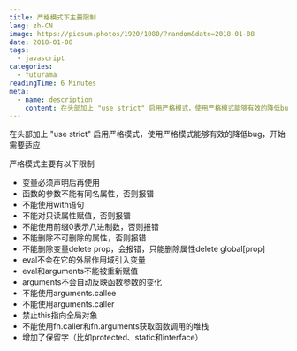 ```yaml
---
title: 严格模式下主要限制
lang: zh-CN
image: https://picsum.photos/1920/1080/?random&date=2018-01-08
date: 2018-01-08
tags:
  - javascript
categories:
  - futurama
readingTime: 6 Minutes
meta:
  - name: description
    content: 在头部加上 "use strict" 启用严格模式，使用严格模式能够有效的降低bug，开始需要适应
--- 
```


在头部加上 "use strict" 启用严格模式，使用严格模式能够有效的降低bug，开始需要适应

<!-- more -->

严格模式主要有以下限制
- 变量必须声明后再使用
- 函数的参数不能有同名属性，否则报错
- 不能使用with语句
- 不能对只读属性赋值，否则报错
- 不能使用前缀0表示八进制数，否则报错
- 不能删除不可删除的属性，否则报错
- 不能删除变量delete prop，会报错，只能删除属性delete global[prop]
- eval不会在它的外层作用域引入变量
- eval和arguments不能被重新赋值
- arguments不会自动反映函数参数的变化
- 不能使用arguments.callee
- 不能使用arguments.caller
- 禁止this指向全局对象
- 不能使用fn.caller和fn.arguments获取函数调用的堆栈
- 增加了保留字（比如protected、static和interface）